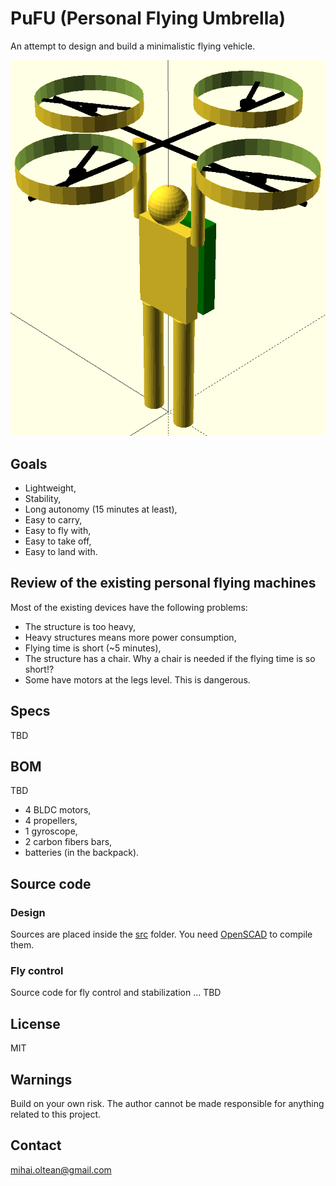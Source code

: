 # PuFU (Personal Flying Umbrella)

An attempt to design and build a minimalistic flying vehicle.

![Personal Flying Umbrella](https://github.com/mihaioltean/pufu/blob/main/pictures/personal_flying_umbrella.png)

## Goals

* Lightweight,
* Stability,
* Long autonomy (15 minutes at least),
* Easy to carry,
* Easy to fly with,
* Easy to take off,
* Easy to land with.

## Review of the existing personal flying machines

Most of the existing devices have the following problems:

* The structure is too heavy,
* Heavy structures means more power consumption,
* Flying time is short (~5 minutes),
* The structure has a chair. Why a chair is needed if the flying time is so short!?
* Some have motors at the legs level. This is dangerous.

## Specs

TBD

## BOM

TBD

* 4 BLDC motors,
* 4 propellers,
* 1 gyroscope,
* 2 carbon fibers bars,
* batteries (in the backpack).

## Source code

### Design

Sources are placed inside the [src](src) folder.
You need [OpenSCAD](http://www.openscad.org/) to compile them.

### Fly control

Source code for fly control and stabilization ... TBD

## License

MIT

## Warnings

Build on your own risk.
The author cannot be made responsible for anything related to this project.

## Contact

mihai.oltean@gmail.com